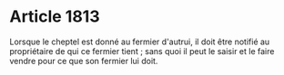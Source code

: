 # Article 1813

Lorsque le cheptel est donné au fermier d'autrui, il doit être notifié au propriétaire de qui ce fermier tient ; sans quoi il peut le saisir et le faire vendre pour ce que son fermier lui doit.
